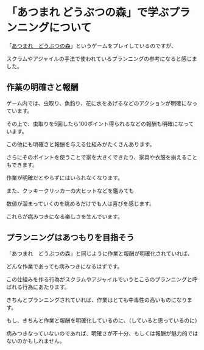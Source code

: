 # 「あつまれ どうぶつの森」で学ぶプランニングについて

「[あつまれ　どうぶつの森](https://amzn.to/2zd8PlQ)」というゲームをプレイしているのですが、

スクラムやアジャイルの手法で使われているプランニングの参考になると感じました。

## 作業の明確さと報酬

ゲーム内では、虫取り、魚釣り、花に水をあげるなどのアクションが明確になっています。

その上で、虫取りを5回したら100ポイント得られるなどの報酬も明確になっています。

この他にも明確さと報酬を与える仕組みがたくさんあります。

さらにそのポイントを使うことで家を大きくできたり、家具や衣服を揃えることもできます。

作業が明確だとやらずにはいられなくなります。

また、クッキークリッカーの大ヒットなどを鑑みても

数値が溜まっていくのを眺めるだけでも人は喜びを感じます。

これらが病みつきになる楽しさを生んでいます。

## プランニングはあつもりを目指そう

「あつまれ　どうぶつの森」と同じように作業と報酬が明確化されていれば、

どんな作業であっても病みつきになるはずです。

この仕組みを作る行為がスクラムやアジャイルでいうところのプランニングと呼ばれる行為にあたります。

きちんとプランニングされていれば、作業はとても中毒性の高いものになります。

もし、きちんと作業と報酬を明確化しているのに、（していると思っているのに）

病みつきなっていないのであれば、明確さが不十分、もしくは報酬が魅力的ではないのかもしれません。
